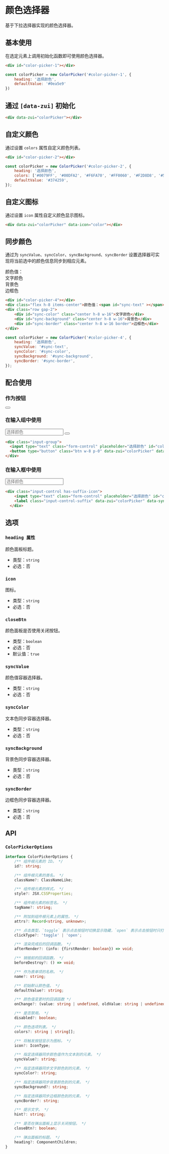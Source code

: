 # 颜色选择器

基于下拉选择器实现的颜色选择器。

## 基本使用

在选定元素上调用初始化函数即可使用颜色选择器。

<Example>
    <div id="color-picker-1"></div>
</Example>

```html
<div id="color-picker-1"></div>
```

```JavaScript
const colorPicker = new ColorPicker('#color-picker-1', {
    heading: '选择颜色',
    defaultValue: '#0ea5e9'
})
```

## 通过 `[data-zui]` 初始化

<Example>
  <div data-zui="colorPicker"></div>
</Example>

```html
<div data-zui="colorPicker"></div>
```

## 自定义颜色

通过设置 `colors` 属性自定义颜色列表。

<Example>
    <div id="color-picker-2"></div>
</Example>

```html
<div id="color-picker-2"></div>
```

```JavaScript
const colorPicker = new ColorPicker('#color-picker-2', {
    heading: '选择颜色',
    colors: ['#0079FF', '#00DFA2', '#F6FA70', '#FF0060', '#F2D8D8', '#5C8984', '#545B77', '#374259'],
    defaultValue: '#374259',
});
```

## 自定义图标

通过设置 `icon` 属性自定义颜色显示图标。

<Example>
  <div data-zui="colorPicker" data-icon="color"></div>
</Example>

```html
<div data-zui="colorPicker" data-icon="color"></div>
```

## 同步颜色

通过为 `syncValue`、`syncColor`、`syncBackground`、`syncBorder` 设置选择器可实现将当前选中的颜色信息同步到相应元素。

<Example>
    <div id="color-picker-4"></div>
    <div class="flex h-8 items-center">颜色值：<span id="sync-text" ></span></div>
    <div class="row gap-2">
        <div id="sync-color" class="center h-8 w-16">文字颜色</div>
        <div id="sync-background" class="center h-8 w-16">背景色</div>
        <div id="sync-border" class="center h-8 w-16 border">边框色</div>
    </div>
</Example>

```html
<div id="color-picker-4"></div>
<div class="flex h-8 items-center">颜色值：<span id="sync-text" ></span></div>
<div class="row gap-2">
    <div id="sync-color" class="center h-8 w-16">文字颜色</div>
    <div id="sync-background" class="center h-8 w-16">背景色</div>
    <div id="sync-border" class="center h-8 w-16 border">边框色</div>
</div>
```

```JavaScript
const colorPicker = new ColorPicker('#color-picker-4', {
    heading: '选择颜色',
    syncValue: '#sync-text',
    syncColor: '#sync-color',
    syncBackground: '#sync-background',
    syncBorder: '#sync-border',
});
```

## 配合使用

### 作为按钮

<Example>
  <button type="button" class="btn w-8 p-0" data-zui="colorPicker" data-default-value="#f97316" data-class-name="center w-8 h-8 square"></button>
</Example>

### 在输入组中使用

<Example>
  <div class="input-group">
    <input type="text" class="form-control" placeholder="选择颜色" id="colorPickerInput">
    <button type="button" class="btn w-8 p-0" data-zui="colorPicker" data-default-value="#f97316" data-sync-value="#colorPickerInput" data-sync-color="#colorPickerInput" data-class-name="center w-8 h-8 square"></button>
  </div>
</Example>

```html
<div class="input-group">
  <input type="text" class="form-control" placeholder="选择颜色" id="colorPickerInput">
  <button type="button" class="btn w-8 p-0" data-zui="colorPicker" data-default-value="#f97316" data-sync-value="#colorPickerInput" data-sync-color="#colorPickerInput" data-class-name="center w-8 h-8 square"></button>
</div>
```

### 在输入框中使用

<Example>
  <div class="input-control has-suffix-icon">
    <input type="text" class="form-control" placeholder="选择颜色" id="colorPickerInput2">
    <label class="input-control-suffix" data-zui="colorPicker" data-sync-value="#colorPickerInput2" data-sync-color="#colorPickerInput2"></label>
  </div>
</Example>

```html
<div class="input-control has-suffix-icon">
    <input type="text" class="form-control" placeholder="选择颜色" id="colorPickerInput2">
    <label class="input-control-suffix" data-zui="colorPicker" data-sync-value="#colorPickerInput2" data-sync-color="#colorPickerInput2"></label>
  </div>
```


## 选项

### `heading 属性`

颜色面板标题。

+ 类型：`string`
+ 必选：否

### `icon`

图标。

+ 类型：`string`
+ 必选：否

### `closeBtn`

颜色面板是否使用关闭按钮。

+ 类型：`boolean`
+ 必选：否
+ 默认值：`true`

### `syncValue`

颜色值容器选择器。

+ 类型：`string`
+ 必选：否

### `syncColor`

文本色同步容器选择器。

+ 类型：`string`
+ 必选：否

### `syncBackground`

背景色同步容器选择器。

+ 类型：`string`
+ 必选：否

### `syncBorder`

边框色同步容器选择器。

+ 类型：`string`
+ 必选：否

## API

### `ColorPickerOptions`

```ts
interface ColorPickerOptions {
    /** 组件根元素的 ID。 */
    id?: string;

    /** 组件根元素的类名。 */
    className?: ClassNameLike;

    /** 组件根元素的样式。 */
    style?: JSX.CSSProperties;

    /** 组件根元素的标签名。 */
    tagName?: string;

    /** 附加到组件根元素上的属性。 */
    attrs?: Record<string, unknown>;

    /** 点击类型，`toggle` 表示点击按钮时切换显示隐藏，`open` 表示点击按钮时只打开。 */
    clickType?: 'toggle' | 'open';

    /** 渲染完成后的回调函数。 */
    afterRender?: (info: {firstRender: boolean}) => void;

    /** 销毁前的回调函数。 */
    beforeDestroy?: () => void;

    /** 作为表单项的名称。 */
    name?: string;

    /** 初始默认颜色值。 */
    defaultValue?: string;

    /** 颜色值变更时的回调函数 */
    onChange?: (value: string | undefined, oldValue: string | undefined) => void;

    /** 是否禁用。 */
    disabled?: boolean;

    /** 颜色选项列表。 */
    colors?: string | string[];

    /** 将触发按钮显示为图标。 */
    icon?: IconType;

    /** 指定选择器同步颜色值作为文本到的元素。 */
    syncValue?: string;

    /** 指定选择器同步文字颜色到的元素。 */
    syncColor?: string;

    /** 指定选择器同步背景颜色到的元素。 */
    syncBackground?: string;

    /** 指定选择器同步边框颜色到的元素。 */
    syncBorder?: string;

    /** 提示文字。 */
    hint?: string;

    /** 是否在弹出面板上显示关闭按钮。 */
    closeBtn?: boolean;

    /** 弹出面板的标题。 */
    heading?: ComponentChildren;
}
```

<script>
export default {
    mounted() {
        onZUIReady(() => {
            new zui.ColorPicker('#color-picker-1', {
                heading: '选择颜色',
                defaultValue: '#0ea5e9'
            });

            new zui.ColorPicker('#color-picker-2', {
                heading: '选择颜色',
                colors: ['#0079FF', '#00DFA2', '#F6FA70', '#FF0060', '#F2D8D8', '#5C8984', '#545B77', '#374259'],
                defaultValue: '#374259',
            });

            new zui.ColorPicker('#color-picker-4', {
                heading: '选择颜色',
                syncValue: '#sync-text',
                syncColor: '#sync-color',
                syncBackground: '#sync-background',
                syncBorder: '#sync-border',
            });
        });
    }
}
</script>
